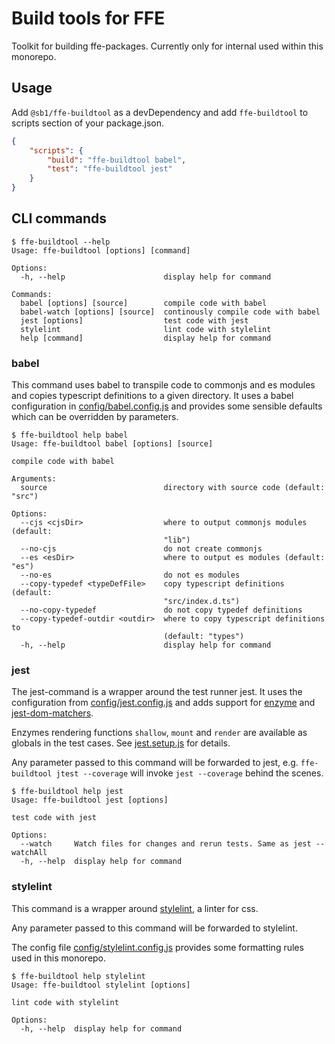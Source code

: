 # Build tools for FFE

Toolkit for building ffe-packages. Currently only for internal used within this monorepo.

## Usage

Add `@sb1/ffe-buildtool` as a devDependency and add `ffe-buildtool` to
scripts section of your package.json.

```json
{
    "scripts": {
        "build": "ffe-buildtool babel",
        "test": "ffe-buildtool jest"
    }
}
```

## CLI commands

```
$ ffe-buildtool --help
Usage: ffe-buildtool [options] [command]

Options:
  -h, --help                      display help for command

Commands:
  babel [options] [source]        compile code with babel
  babel-watch [options] [source]  continously compile code with babel
  jest [options]                  test code with jest
  stylelint                       lint code with stylelint
  help [command]                  display help for command
```

### babel

This command uses babel to transpile code to commonjs and es modules and copies
typescript definitions to a given directory. It uses a babel configuration in
[config/babel.config.js](./config/babel.config.js) and provides some sensible
defaults which can be overridden by parameters.

```
$ ffe-buildtool help babel
Usage: ffe-buildtool babel [options] [source]

compile code with babel

Arguments:
  source                          directory with source code (default: "src")

Options:
  --cjs <cjsDir>                  where to output commonjs modules (default:
                                  "lib")
  --no-cjs                        do not create commonjs
  --es <esDir>                    where to output es modules (default: "es")
  --no-es                         do not es modules
  --copy-typedef <typeDefFile>    copy typescript definitions (default:
                                  "src/index.d.ts")
  --no-copy-typedef               do not copy typedef definitions
  --copy-typedef-outdir <outdir>  where to copy typescript definitions to
                                  (default: "types")
  -h, --help                      display help for command
```

### jest

The jest-command is a wrapper around the test runner jest. It uses the
configuration from [config/jest.config.js](./config/jest.config.js) and
adds support for [enzyme](https://enzymejs.github.io/enzyme/) and
[jest-dom-matchers](https://github.com/testing-library/jest-dom).

Enzymes rendering functions `shallow`, `mount` and `render` are available as
globals in the test cases. See [jest.setup.js](./config/jest.setup.js) for details.

Any parameter passed to this command will be forwarded to jest, e.g.
`ffe-buildtool jtest --coverage` will invoke `jest --coverage` behind the
scenes.

```
$ ffe-buildtool help jest
Usage: ffe-buildtool jest [options]

test code with jest

Options:
  --watch     Watch files for changes and rerun tests. Same as jest --watchAll
  -h, --help  display help for command
```

### stylelint

This command is a wrapper around [stylelint](https://stylelint.io/), a linter for css.

Any parameter passed to this command will be forwarded to stylelint.

The config file [config/stylelint.config.js](./config/stylelint.config.js)
provides some formatting rules used in this monorepo.

```
$ ffe-buildtool help stylelint
Usage: ffe-buildtool stylelint [options]

lint code with stylelint

Options:
  -h, --help  display help for command
```
